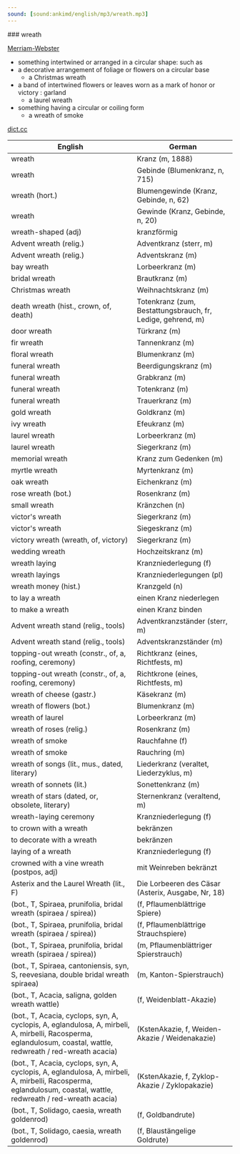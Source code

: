 ```yaml
---
sound: [sound:ankimd/english/mp3/wreath.mp3]
---
```


\### wreath

[Merriam-Webster](https://www.merriam-webster.com/dictionary/wreath)

- something intertwined or arranged in a circular shape: such as
- a decorative arrangement of foliage or flowers on a circular base
    - a Christmas wreath
- a band of intertwined flowers or leaves worn as a mark of honor or victory : garland
    - a laurel wreath
- something having a circular or coiling form
    - a wreath of smoke

[dict.cc](https://www.dict.cc/wreath)

| English        | German       |
| -------------- | ------------ |
| wreath | Kranz (m, 1888) |
| wreath | Gebinde (Blumenkranz, n, 715) |
| wreath (hort.) | Blumengewinde (Kranz, Gebinde, n, 62) |
| wreath | Gewinde (Kranz, Gebinde, n, 20) |
| wreath-shaped (adj) | kranzförmig |
| Advent wreath (relig.) | Adventkranz (sterr, m) |
| Advent wreath (relig.) | Adventskranz (m) |
| bay wreath | Lorbeerkranz (m) |
| bridal wreath | Brautkranz (m) |
| Christmas wreath | Weihnachtskranz (m) |
| death wreath (hist., crown, of, death) | Totenkranz (zum, Bestattungsbrauch, fr, Ledige, gehrend, m) |
| door wreath | Türkranz (m) |
| fir wreath | Tannenkranz (m) |
| floral wreath | Blumenkranz (m) |
| funeral wreath | Beerdigungskranz (m) |
| funeral wreath | Grabkranz (m) |
| funeral wreath | Totenkranz (m) |
| funeral wreath | Trauerkranz (m) |
| gold wreath | Goldkranz (m) |
| ivy wreath | Efeukranz (m) |
| laurel wreath | Lorbeerkranz (m) |
| laurel wreath | Siegerkranz (m) |
| memorial wreath | Kranz zum Gedenken (m) |
| myrtle wreath | Myrtenkranz (m) |
| oak wreath | Eichenkranz (m) |
| rose wreath (bot.) | Rosenkranz (m) |
| small wreath | Kränzchen (n) |
| victor's wreath | Siegerkranz (m) |
| victor's wreath | Siegeskranz (m) |
| victory wreath (wreath, of, victory) | Siegerkranz (m) |
| wedding wreath | Hochzeitskranz (m) |
| wreath laying | Kranzniederlegung (f) |
| wreath layings | Kranzniederlegungen (pl) |
| wreath money (hist.) | Kranzgeld (n) |
| to lay a wreath | einen Kranz niederlegen |
| to make a wreath | einen Kranz binden |
| Advent wreath stand (relig., tools) | Adventkranzständer (sterr, m) |
| Advent wreath stand (relig., tools) | Adventskranzständer (m) |
| topping-out wreath (constr., of, a, roofing, ceremony) | Richtkranz (eines, Richtfests, m) |
| topping-out wreath (constr., of, a, roofing, ceremony) | Richtkrone (eines, Richtfests, m) |
| wreath of cheese (gastr.) | Käsekranz (m) |
| wreath of flowers (bot.) | Blumenkranz (m) |
| wreath of laurel | Lorbeerkranz (m) |
| wreath of roses (relig.) | Rosenkranz (m) |
| wreath of smoke | Rauchfahne (f) |
| wreath of smoke | Rauchring (m) |
| wreath of songs (lit., mus., dated, literary) | Liederkranz (veraltet, Liederzyklus, m) |
| wreath of sonnets (lit.) | Sonettenkranz (m) |
| wreath of stars (dated, or, obsolete, literary) | Sternenkranz (veraltend, m) |
| wreath-laying ceremony | Kranzniederlegung (f) |
| to crown with a wreath | bekränzen |
| to decorate with a wreath | bekränzen |
| laying of a wreath | Kranzniederlegung (f) |
| crowned with a vine wreath (postpos, adj) | mit Weinreben bekränzt |
| Asterix and the Laurel Wreath (lit., F) | Die Lorbeeren des Cäsar (Asterix, Ausgabe, Nr, 18) |
|  (bot., T, Spiraea, prunifolia, bridal wreath (spiraea / spirea)) |  (f, Pflaumenblättrige Spiere) |
|  (bot., T, Spiraea, prunifolia, bridal wreath (spiraea / spirea)) |  (f, Pflaumenblättrige Strauchspiere) |
|  (bot., T, Spiraea, prunifolia, bridal wreath (spiraea / spirea)) |  (m, Pflaumenblättriger Spierstrauch) |
|  (bot., T, Spiraea, cantoniensis, syn, S, reevesiana, double bridal wreath spiraea) |  (m, Kanton-Spierstrauch) |
|  (bot., T, Acacia, saligna, golden wreath wattle) |  (f, Weidenblatt-Akazie) |
|  (bot., T, Acacia, cyclops, syn, A, cyclopis, A, eglandulosa, A, mirbeli, A, mirbelli, Racosperma, eglandulosum, coastal, wattle, redwreath / red-wreath acacia) |  (KstenAkazie, f, Weiden-Akazie / Weidenakazie) |
|  (bot., T, Acacia, cyclops, syn, A, cyclopis, A, eglandulosa, A, mirbeli, A, mirbelli, Racosperma, eglandulosum, coastal, wattle, redwreath / red-wreath acacia) |  (KstenAkazie, f, Zyklop-Akazie / Zyklopakazie) |
|  (bot., T, Solidago, caesia, wreath goldenrod) |  (f, Goldbandrute) |
|  (bot., T, Solidago, caesia, wreath goldenrod) |  (f, Blaustängelige Goldrute) |
